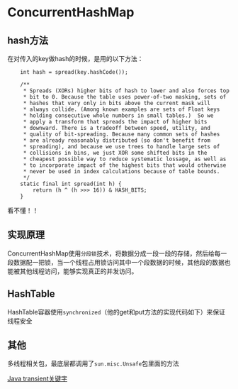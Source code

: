 # ConcurrentHashMap

## hash方法

在对传入的key做hash的时候，是用的以下方法：

```
    int hash = spread(key.hashCode());

    /**
     * Spreads (XORs) higher bits of hash to lower and also forces top
     * bit to 0. Because the table uses power-of-two masking, sets of
     * hashes that vary only in bits above the current mask will
     * always collide. (Among known examples are sets of Float keys
     * holding consecutive whole numbers in small tables.)  So we
     * apply a transform that spreads the impact of higher bits
     * downward. There is a tradeoff between speed, utility, and
     * quality of bit-spreading. Because many common sets of hashes
     * are already reasonably distributed (so don't benefit from
     * spreading), and because we use trees to handle large sets of
     * collisions in bins, we just XOR some shifted bits in the
     * cheapest possible way to reduce systematic lossage, as well as
     * to incorporate impact of the highest bits that would otherwise
     * never be used in index calculations because of table bounds.
     */
    static final int spread(int h) {
        return (h ^ (h >>> 16)) & HASH_BITS;
    }
```

看不懂！！

## 实现原理

ConcurrentHashMap使用`分段锁`技术，将数据分成一段一段的存储，然后给每一段数据配一把锁，当一个线程占用锁访问其中一个段数据的时候，其他段的数据也能被其他线程访问，能够实现真正的并发访问。


## HashTable

HashTable容器使用`synchronized`（他的get和put方法的实现代码如下）来保证线程安全


## 其他


多线程相关包，最底层都调用了`sun.misc.Unsafe`包里面的方法


[Java transient关键字](http://www.blogjava.net/fhtdy2004/archive/2009/06/20/286112.html)
